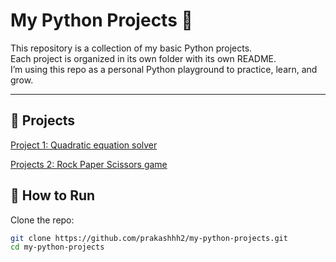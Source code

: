 # My Python Projects 🚀

This repository is a collection of my basic Python projects.  
Each project is organized in its own folder with its own README.  
I’m using this repo as a personal Python playground to practice, learn, and grow.  

---

## 📂 Projects

[Project 1: Quadratic equation solver](/QEquationSolver/README.md)

[Projects 2:  Rock Paper Scissors game](/Rock_paper_scissors/README.md)



## 🔧 How to Run
Clone the repo:
```bash
git clone https://github.com/prakashhh2/my-python-projects.git
cd my-python-projects


